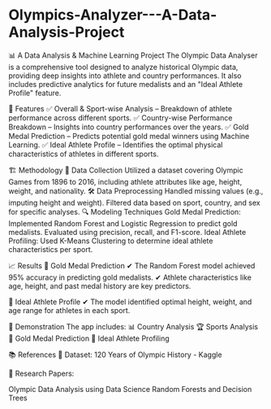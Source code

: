 # Olympics-Analyzer---A-Data-Analysis-Project

📊 A Data Analysis & Machine Learning Project
The Olympic Data Analyser is a comprehensive tool designed to analyze historical Olympic data, providing deep insights into athlete and country performances. It also includes predictive analytics for future medalists and an "Ideal Athlete Profile" feature.


🚀 Features
✅ Overall & Sport-wise Analysis – Breakdown of athlete performance across different sports.
✅ Country-wise Performance Breakdown – Insights into country performances over the years.
✅ Gold Medal Prediction – Predicts potential gold medal winners using Machine Learning.
✅ Ideal Athlete Profile – Identifies the optimal physical characteristics of athletes in different sports.


🏗️ Methodology
📌 Data Collection
Utilized a dataset covering Olympic Games from 1896 to 2016, including athlete attributes like age, height, weight, and nationality.
🛠 Data Preprocessing
Handled missing values (e.g., imputing height and weight).
Filtered data based on sport, country, and sex for specific analyses.
🔍 Modeling Techniques
Gold Medal Prediction:
Implemented Random Forest and Logistic Regression to predict gold medalists.
Evaluated using precision, recall, and F1-score.
Ideal Athlete Profiling:
Used K-Means Clustering to determine ideal athlete characteristics per sport.

📈 Results
🥇 Gold Medal Prediction
✔ The Random Forest model achieved 95% accuracy in predicting gold medalists.
✔ Athlete characteristics like age, height, and past medal history are key predictors.

🎯 Ideal Athlete Profile
✔ The model identified optimal height, weight, and age range for athletes in each sport.

📌 Demonstration
The app includes:
📊 Country Analysis
🏆 Sports Analysis
🔮 Gold Medal Prediction
👤 Ideal Athlete Profiling


📚 References
🔗 Dataset: 120 Years of Olympic History - Kaggle

📄 Research Papers:

Olympic Data Analysis using Data Science
Random Forests and Decision Trees
